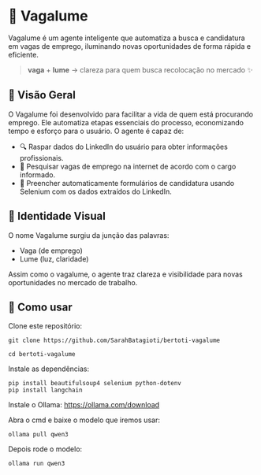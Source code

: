 # 🌟 Vagalume
Vagalume é um agente inteligente que automatiza a busca e candidatura em vagas de emprego, iluminando novas oportunidades de forma rápida e eficiente.


> **vaga** + **lume** → clareza para quem busca recolocação no mercado ✨

## 🧠 Visão Geral
O Vagalume foi desenvolvido para facilitar a vida de quem está procurando emprego. Ele automatiza etapas essenciais do processo, economizando tempo e esforço para o usuário. O agente é capaz de:

- 🔍 Raspar dados do LinkedIn do usuário para obter informações profissionais.
- 🧭 Pesquisar vagas de emprego na internet de acordo com o cargo informado.
- 📝 Preencher automaticamente formulários de candidatura usando Selenium com os dados extraídos do LinkedIn.

## 🎨 Identidade Visual

O nome Vagalume surgiu da junção das palavras:

- Vaga (de emprego)
- Lume (luz, claridade)

Assim como o vagalume, o agente traz clareza e visibilidade para novas oportunidades no mercado de trabalho.

## 🚀 Como usar

Clone este repositório:
```
git clone https://github.com/SarahBatagioti/bertoti-vagalume
```
```
cd bertoti-vagalume
```
Instale as dependências:
```
pip install beautifulsoup4 selenium python-dotenv
pip install langchain

```
Instale o Ollama:
https://ollama.com/download 

Abra o cmd e baixe o modelo que iremos usar:
```
ollama pull qwen3
```

Depois rode o modelo:
```
ollama run qwen3
```
